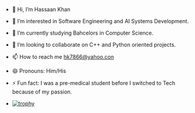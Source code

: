 - 👋 Hi, I’m Hassaan Khan
- 👀 I’m interested in Software Engineering and AI Systems Development.
- 🌱 I’m currently studying Bahcelors in Computer Science.
- 💞️ I’m looking to collaborate on C++ and Python oriented projects.
- 📫 How to reach me hk7866@yahoo.con
- 😄 Pronouns: Him/His
- ⚡ Fun fact: I was a pre-medical student before I switched to Tech because of my passion.

- [![trophy](https://github-profile-trophy.vercel.app/?username=Hassank7866)](https://github.com/ryo-ma/github-profile-trophy)

<!---
Hassank7866/Hassank7866 is a ✨ special ✨ repository because its `README.md` (this file) appears on your GitHub profile.
You can click the Preview link to take a look at your changes.
--->
